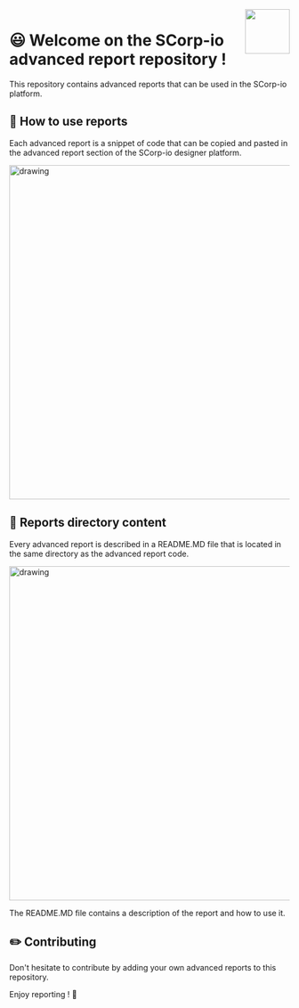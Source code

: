 <img src="https://github.com/tech-scorpio/scorpio-advanced-reports/blob/master/assets/scorpio-logo-wotext.svg?raw=true" align="right" width="80" />

# :smiley: Welcome on the SCorp-io advanced report repository !

This repository contains advanced reports that can be used in the SCorp-io platform.

## :wrench: How to use reports

Each advanced report is a snippet of code that can be copied and pasted in the advanced report section of the SCorp-io
designer platform.

<img src="https://github.com/tech-scorpio/scorpio-advanced-reports/blob/master/assets/scorpio-designer-advanced-report.png?raw=true" alt="drawing" width="600"/> 

## :file_folder: Reports directory content

Every advanced report is described in a README.MD file that is located in the same directory as the advanced report
code.

<img src="https://github.com/tech-scorpio/scorpio-advanced-reports/blob/master/assets/advanced-report-directory.png?raw=true" alt="drawing" width="600"/> 

The README.MD file contains a description of the report and how to use it.

## :pencil2: Contributing

Don't hesitate to contribute by adding your own advanced reports to this repository.

Enjoy reporting ! :rocket: 
